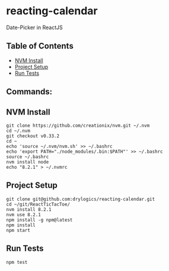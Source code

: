 # reacting-calendar
Date-Picker in ReactJS

## Table of Contents

- [NVM Install](#nvm-install)
- [Project Setup](#project-setup)
- [Run Tests](#run-tests)

## Commands:

## NVM Install
```
git clone https://github.com/creationix/nvm.git ~/.nvm
cd ~/.nvm
git checkout v0.33.2
cd ~
echo 'source ~/.nvm/nvm.sh' >> ~/.bashrc
echo 'export PATH="./node_modules/.bin:$PATH"' >> ~/.bashrc
source ~/.bashrc
nvm install node
echo "8.2.1" > ~/.nvmrc
```

## Project Setup
```
git clone git@github.com:drylogics/reacting-calendar.git
cd ~/git/ReactTicTacToe/
nvm install 8.2.1
nvm use 8.2.1
npm install -g npm@latest
npm install
npm start
```

## Run Tests
```
npm test
```